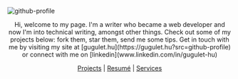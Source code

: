 ![github-profile](https://gugulet.hu/site/wp-content/uploads/github-header-gif-1536x768-1.gif)

<p align="center">Hi, welcome to my page. I'm a writer who became a web developer and now I'm into technical writing, amongst other things. Check out some of my projects below: fork them, star them, send me some tips. Get in touch with me by visiting my site at [gugulet.hu](https://gugulet.hu?src=github-profile) or connect with me on [linkedin](www.linkedin.com/in/gugulet-hu)</p>

<p align="center"><a href="https://gugulet.hu/projects?src=github-profile">Projects</a> | <a href="https://gugulet.hu/resume?src=github-profile">Resumé</a> | <a href="https://gugulet.hu/services?src=github-profile">Services</a></p>
